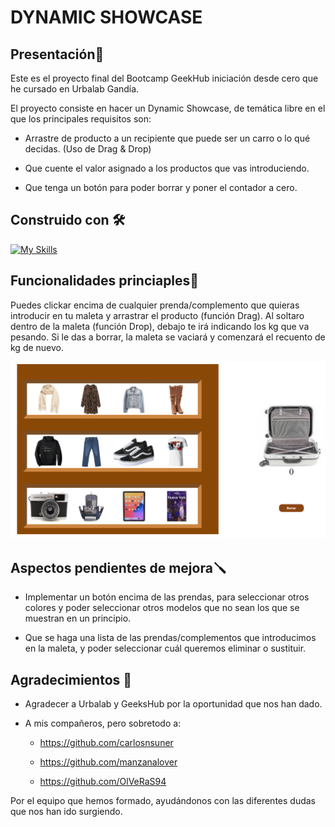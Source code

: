 # DYNAMIC SHOWCASE

## Presentación🚀
Este es el proyecto final del Bootcamp GeekHub iniciación desde cero que he cursado en Urbalab Gandía.

El proyecto consiste en hacer un Dynamic Showcase, de temática libre en el que los principales requisitos son:

* Arrastre de producto a un recipiente que puede ser un carro o lo qué decidas.
(Uso de Drag & Drop)

* Que cuente el valor asignado a los productos que vas introduciendo.

* Que tenga un botón para poder borrar y poner el contador a cero.

## Construido con 🛠️

[![My Skills](https://skillicons.dev/icons?i=js,html,css)](https://skillicons.dev)

## Funcionalidades princiaples🧳
Puedes clickar encima de cualquier prenda/complemento que quieras introducir en tu maleta y arrastrar el producto (función Drag). Al soltaro dentro de la maleta (función Drop), debajo te irá indicando los kg que va pesando.
Si le das a borrar, la maleta se vaciará y comenzará el recuento de kg de nuevo.

![image](/img/proyecto%20capturado.png)

## Aspectos pendientes de mejora🪛
* Implementar un botón encima de las prendas, para seleccionar otros colores y poder seleccionar otros modelos que no sean los que se muestran en un principio.

* Que se haga una lista de las prendas/complementos que introducimos en la maleta, y poder seleccionar cuál queremos eliminar o sustituir.

## Agradecimientos 🍻

* Agradecer a Urbalab y GeeksHub por la oportunidad que nos han dado.

* A mis compañeros, pero sobretodo a:

  * https://github.com/carlosnsuner
  
  * https://github.com/manzanalover
  
  * https://github.com/OlVeRaS94

Por el equipo que hemos formado, ayudándonos con las diferentes dudas que nos han ido surgiendo.
